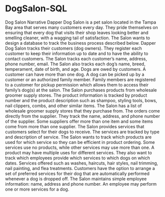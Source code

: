 # DogSalon-SQL

Dog Salon Narrative
Dapper Dog Salon is a pet salon located in the Tampa Bay area that serves many
customers every day. They pride themselves on ensuring that every dog that visits their shop
leaves looking better and smelling cleaner, with a wagging tail of satisfaction. The Salon wants
to design a database to track the business process described below.
Dapper Dog Salon tracks their customers (dog owners). They register each customer to
keep their information up to date and to have the ability to contact customers. The Salon tracks
each customer’s name, address, phone number, email.
The Salon also tracks each dog’s name, breed, temperament, date of birth, and age. Dogs
are owed by customers. A customer can have more than one dog. A dog can be picked up by a
customer or an authorized family member. Family members are registered to a customer for
pickup permission which allows them to access their family’s dog(s) at the salon.
The Salon purchases products from wholesale groomer supply stores. The product
information is tracked by product number and the product description such as shampoo, styling
tools, bows, nail clippers, combs, and other similar items.
The Salon has a list of wholesale groomer supply stores that they purchase from. The
orders come directly from the supplier. They track the name, address, and phone number of the
supplier. Some suppliers offer more than one item and some items come from more than one
supplier.
The Salon provides services that customers select for their dogs to receive. The services
are tracked by type and description of service. The Salon wants to track which products are used
for which service so they can be efficient in product ordering. Some services use no products,
while other services may use more than one. A product may have multiple uses for different
services. They also want to track which employees provide which services to which dogs on
which dates. Services offered such as washes, haircuts, hair styles, nail trimming, nail painting,
and flea treatments. Customers have the option to arrange a set of preferred services for their dog
that are automatically performed whenever a dog is dropped off.
The Salon maintains simple employee information: name, address and phone number. An
employee may perform one or more services for a dog.
